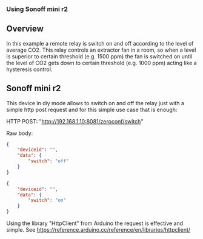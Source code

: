 ### Using Sonoff mini r2

## Overview 
In this example a remote relay is switch on and off according to the level of average CO2. This relay controls an extractor fan in a room, so when a level is superior to certain threshold (e.g. 1500 ppm) the fan is switched on until the level of CO2 gets down to certain threshold (e.g. 1000 ppm) acting like a hysteresis control.

## Sonoff mini r2
This device in diy mode allows to switch on and off the relay just with a simple http post request and for this simple use case that is enough:

HTTP POST: "http://192.168.1.10:8081/zeroconf/switch"

Raw body:

```json
{
    "deviceid": "",
    "data": {
        "switch": "off"
    }
}
```
```json
{
    "deviceid": "",
    "data": {
        "switch": "on"
    }
}
```

Using the library "HttpClient" from Arduino the request is effective and simple. See https://reference.arduino.cc/reference/en/libraries/httpclient/